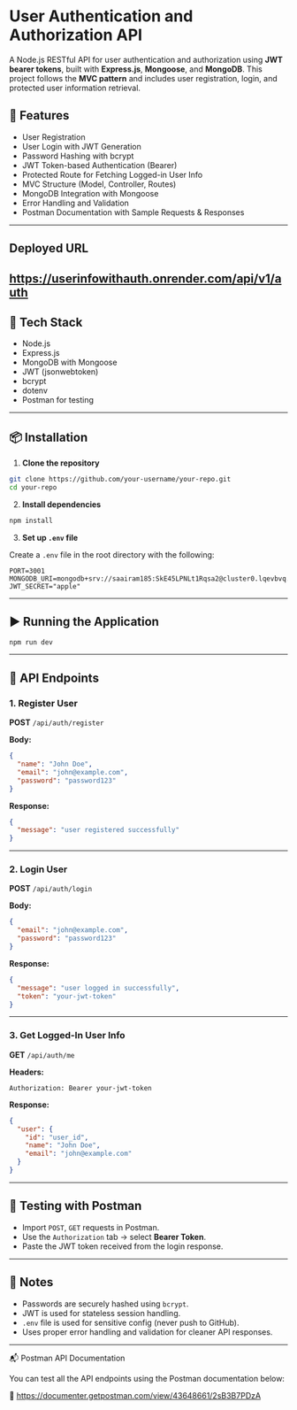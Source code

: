 # User Authentication and Authorization API

A Node.js RESTful API for user authentication and authorization using **JWT bearer tokens**, built with **Express.js**, **Mongoose**, and **MongoDB**. This project follows the **MVC pattern** and includes user registration, login, and protected user information retrieval.

## 🚀 Features

* User Registration
* User Login with JWT Generation
* Password Hashing with bcrypt
* JWT Token-based Authentication (Bearer)
* Protected Route for Fetching Logged-in User Info
* MVC Structure (Model, Controller, Routes)
* MongoDB Integration with Mongoose
* Error Handling and Validation
* Postman Documentation with Sample Requests & Responses

---
## Deployed URL

https://userinfowithauth.onrender.com/api/v1/auth
---
## 💠 Tech Stack

* Node.js
* Express.js
* MongoDB with Mongoose
* JWT (jsonwebtoken)
* bcrypt
* dotenv
* Postman for testing

---

## 📦 Installation

1. **Clone the repository**

```bash
git clone https://github.com/your-username/your-repo.git
cd your-repo
```

2. **Install dependencies**

```bash
npm install
```

3. **Set up `.env` file**

Create a `.env` file in the root directory with the following:

```
PORT=3001
MONGODB_URI=mongodb+srv://saairam185:SkE45LPNLt1Rqsa2@cluster0.lqevbvq.mongodb.net/AuthTask
JWT_SECRET="apple"
```

---

## ▶️ Running the Application

```bash
npm run dev
```

---

## 🔐 API Endpoints

### 1. Register User

**POST** `/api/auth/register`

**Body:**

```json
{
  "name": "John Doe",
  "email": "john@example.com",
  "password": "password123"
}
```

**Response:**

```json
{
  "message": "user registered successfully"
}
```

---

### 2. Login User

**POST** `/api/auth/login`

**Body:**

```json
{
  "email": "john@example.com",
  "password": "password123"
}
```

**Response:**

```json
{
  "message": "user logged in successfully",
  "token": "your-jwt-token"
}
```

---

### 3. Get Logged-In User Info

**GET** `/api/auth/me`

**Headers:**

```
Authorization: Bearer your-jwt-token
```

**Response:**

```json
{
  "user": {
    "id": "user_id",
    "name": "John Doe",
    "email": "john@example.com"
  }
}
```

---

## 🧪 Testing with Postman

* Import `POST`, `GET` requests in Postman.
* Use the `Authorization` tab → select **Bearer Token**.
* Paste the JWT token received from the login response.

---

## 📌 Notes

* Passwords are securely hashed using `bcrypt`.
* JWT is used for stateless session handling.
* `.env` file is used for sensitive config (never push to GitHub).
* Uses proper error handling and validation for cleaner API responses.

---
📬 Postman API Documentation

You can test all the API endpoints using the Postman documentation below:

🔗 https://documenter.getpostman.com/view/43648661/2sB3B7PDzA
